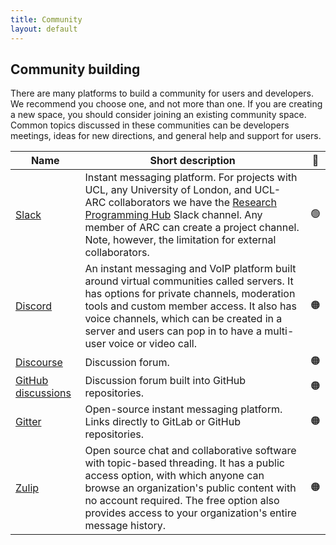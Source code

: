 ```yaml
---
title: Community
layout: default
---
```


## Community building

There are many platforms to build a community for users and developers. We
recommend you choose one, and not more than one. If you are creating a new
space, you should consider joining an existing community space. Common topics
discussed in these communities can be developers meetings, ideas for new
directions, and general help and support for users.

| Name                                                         | Short description                                                                                                                                                                                                                                                                                     | 🚦  |
| ------------------------------------------------------------ | ----------------------------------------------------------------------------------------------------------------------------------------------------------------------------------------------------------------------------------------------------------------------------------------------------- | :-: |
| [Slack](https://slack.com/intl/en-gb/)                       | Instant messaging platform. For projects with UCL, any University of London, and UCL-ARC collaborators we have the [Research Programming Hub](ucl-programming-hub.slack.com) Slack channel. Any member of ARC can create a project channel. Note, however, the limitation for external collaborators. | 🟢  |
| [Discord](https://discord.com/)                              | An instant messaging and VoIP platform built around virtual communities called servers. It has options for private channels, moderation tools and custom member access. It also has voice channels, which can be created in a server and users can pop in to have a multi-user voice or video call.   | 🟠  |
| [Discourse](https://discourse.org/)                          | Discussion forum.                                                                                                                                                                                                                                                                                     | 🟠  |
| [GitHub discussions](https://docs.github.com/en/discussions) | Discussion forum built into GitHub repositories.                                                                                                                                                                                                                                                      | 🟠  |
| [Gitter](https://gitter.im/)                                 | Open-source instant messaging platform. Links directly to GitLab or GitHub repositories.                                                                                                                                                                                                              | 🟠  |
| [Zulip](https://zulip.com/)                                  | Open source chat and collaborative software with topic-based threading. It has a public access option, with which anyone can browse an organization's public content with no account required. The free option also provides access to your organization's entire message history.                    | 🟠  |
